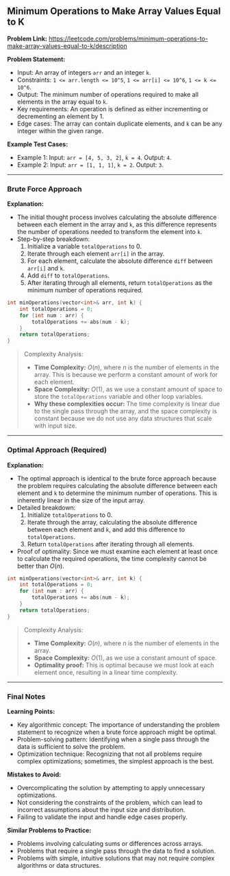 ## Minimum Operations to Make Array Values Equal to K

**Problem Link:** https://leetcode.com/problems/minimum-operations-to-make-array-values-equal-to-k/description

**Problem Statement:**
- Input: An array of integers `arr` and an integer `k`.
- Constraints: `1 <= arr.length <= 10^5`, `1 <= arr[i] <= 10^6`, `1 <= k <= 10^6`.
- Output: The minimum number of operations required to make all elements in the array equal to `k`.
- Key requirements: An operation is defined as either incrementing or decrementing an element by 1.
- Edge cases: The array can contain duplicate elements, and `k` can be any integer within the given range.

**Example Test Cases:**
- Example 1: Input: `arr = [4, 5, 3, 2]`, `k = 4`. Output: `4`.
- Example 2: Input: `arr = [1, 1, 1]`, `k = 2`. Output: `3`.

---

### Brute Force Approach

**Explanation:**
- The initial thought process involves calculating the absolute difference between each element in the array and `k`, as this difference represents the number of operations needed to transform the element into `k`.
- Step-by-step breakdown:
  1. Initialize a variable `totalOperations` to 0.
  2. Iterate through each element `arr[i]` in the array.
  3. For each element, calculate the absolute difference `diff` between `arr[i]` and `k`.
  4. Add `diff` to `totalOperations`.
  5. After iterating through all elements, return `totalOperations` as the minimum number of operations required.

```cpp
int minOperations(vector<int>& arr, int k) {
    int totalOperations = 0;
    for (int num : arr) {
        totalOperations += abs(num - k);
    }
    return totalOperations;
}
```

> Complexity Analysis:
> - **Time Complexity:** $O(n)$, where $n$ is the number of elements in the array. This is because we perform a constant amount of work for each element.
> - **Space Complexity:** $O(1)$, as we use a constant amount of space to store the `totalOperations` variable and other loop variables.
> - **Why these complexities occur:** The time complexity is linear due to the single pass through the array, and the space complexity is constant because we do not use any data structures that scale with input size.

---

### Optimal Approach (Required)

**Explanation:**
- The optimal approach is identical to the brute force approach because the problem requires calculating the absolute difference between each element and `k` to determine the minimum number of operations. This is inherently linear in the size of the input array.
- Detailed breakdown:
  1. Initialize `totalOperations` to 0.
  2. Iterate through the array, calculating the absolute difference between each element and `k`, and add this difference to `totalOperations`.
  3. Return `totalOperations` after iterating through all elements.
- Proof of optimality: Since we must examine each element at least once to calculate the required operations, the time complexity cannot be better than $O(n)$.

```cpp
int minOperations(vector<int>& arr, int k) {
    int totalOperations = 0;
    for (int num : arr) {
        totalOperations += abs(num - k);
    }
    return totalOperations;
}
```

> Complexity Analysis:
> - **Time Complexity:** $O(n)$, where $n$ is the number of elements in the array.
> - **Space Complexity:** $O(1)$, as we use a constant amount of space.
> - **Optimality proof:** This is optimal because we must look at each element once, resulting in a linear time complexity.

---

### Final Notes

**Learning Points:**
- Key algorithmic concept: The importance of understanding the problem statement to recognize when a brute force approach might be optimal.
- Problem-solving pattern: Identifying when a single pass through the data is sufficient to solve the problem.
- Optimization technique: Recognizing that not all problems require complex optimizations; sometimes, the simplest approach is the best.

**Mistakes to Avoid:**
- Overcomplicating the solution by attempting to apply unnecessary optimizations.
- Not considering the constraints of the problem, which can lead to incorrect assumptions about the input size and distribution.
- Failing to validate the input and handle edge cases properly.

**Similar Problems to Practice:**
- Problems involving calculating sums or differences across arrays.
- Problems that require a single pass through the data to find a solution.
- Problems with simple, intuitive solutions that may not require complex algorithms or data structures.